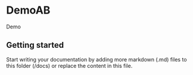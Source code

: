 # DemoAB

Demo

## Getting started

Start writing your documentation by adding more markdown (.md) files to this
folder (/docs) or replace the content in this file.